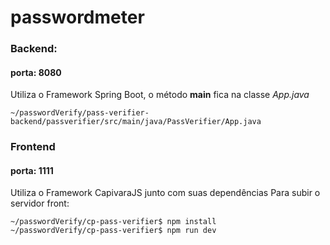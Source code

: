 # passwordmeter

### Backend:
#### porta: 8080
Utiliza o Framework Spring Boot, o método **main** fica na classe *App.java*
```
~/passwordVerify/pass-verifier-backend/passverifier/src/main/java/PassVerifier/App.java
```

### Frontend
#### porta: 1111
Utiliza o Framework CapivaraJS junto com suas dependências
Para subir o servidor front:
```shell
~/passwordVerify/cp-pass-verifier$ npm install
~/passwordVerify/cp-pass-verifier$ npm run dev
```
